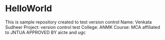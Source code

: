 # HelloWorld
This is sample repository created to test version control
Name: Venkata Sudheer
Project: version control test
College: ANMK
Course: MCA
affiliated to JNTUA APPROVED BY aicte and ugc
